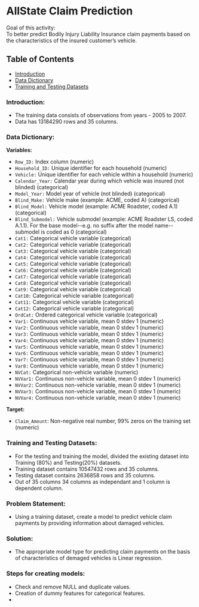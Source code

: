 # AllState Claim Prediction <br>
Goal of this activity:<br>
To better predict Bodily Injury Liability Insurance claim payments based on the characteristics of the insured customer’s vehicle.

## Table of Contents
- [Introduction](#-Introduction)<br>
- [Data Dictionary](#-Data-Dictionary)
- [Training and Testing Datasets](#-Training-and-Testing-Datasets)

### Introduction:
- The training data consists of observations from years - 2005 to 2007.
- Data has 13184290 rows and 35 columns.

### Data Dictionary:
**Variables:**   

- `Row_ID:` Index column (numeric)
- `Household_ID:` Unique identifier for each household (numeric)
- `Vehicle:` Unique identifier for each vehicle within a household (numeric)
- `Calendar_Year:` Calendar year during which vehicle was insured (not blinded) (categorical)
- `Model_Year:` Model year of vehicle (not blinded) (categorical)
- `Blind_Make:` Vehicle make (example: ACME, coded A) (categorical)
- `Blind_Model:` Vehicle model (example: ACME Roadster, coded A.1) (categorical)
- `Blind_Submodel:` Vehicle submodel (example: ACME Roadster LS, coded A.1.1).  For the base model--e.g. no suffix after the model name--submodel is coded as 0   (categorical)
- `Cat1:` Categorical vehicle variable (categorical)
- `Cat2:` Categorical vehicle variable (categorical)
- `Cat3:` Categorical vehicle variable (categorical)
- `Cat4:` Categorical vehicle variable (categorical)
- `Cat5:` Categorical vehicle variable (categorical)
- `Cat6:` Categorical vehicle variable (categorical)
- `Cat7:` Categorical vehicle variable (categorical)
- `Cat8:` Categorical vehicle variable (categorical)
- `Cat9:` Categorical vehicle variable (categorical)
- `Cat10:` Categorical vehicle variable (categorical)
- `Cat11:` Categorical vehicle variable (categorical)
- `Cat12:` Categorical vehicle variable (categorical)
- `OrdCat:` Ordered categorical vehicle variable (categorical)
- `Var1:` Continuous vehicle variable, mean 0 stdev 1 (numeric)
- `Var2:` Continuous vehicle variable, mean 0 stdev 1 (numeric)
- `Var3:` Continuous vehicle variable, mean 0 stdev 1 (numeric)
- `Var4:` Continuous vehicle variable, mean 0 stdev 1 (numeric)
- `Var5:` Continuous vehicle variable, mean 0 stdev 1 (numeric)
- `Var6:` Continuous vehicle variable, mean 0 stdev 1 (numeric)
- `Var7:` Continuous vehicle variable, mean 0 stdev 1 (numeric)
- `Var8:` Continuous vehicle variable, mean 0 stdev 1 (numeric)
- `NVCat:` Categorical non-vehicle variable (numeric)
- `NVVar1:` Continuous non-vehicle variable, mean 0 stdev 1 (numeric)
- `NVVar2:` Continuous non-vehicle variable, mean 0 stdev 1 (numeric)
- `NVVar3:` Continuous non-vehicle variable, mean 0 stdev 1 (numeric)
- `NVVar4:` Continuous non-vehicle variable, mean 0 stdev 1  (numeric)

**Target:**  
- `Claim_Amount`: Non-negative real number, 99% zeros on the training set (numeric)

### Training and Testing Datasets:
- For the testing and training the model, divided the existing dataset into Training (80%) and Testing(20%) datasets. 
- Training dataset contains 10547432 rows and 35 columns.
- Testing dataset contains 2636858 rows and 35 columns.
- Out of 35 columns 34 columns as independant and 1 column is dependent column. 

### Problem Statement:
- Using a training dataset, create a model to predict vehicle claim payments by providing information about damaged vehicles. 

### Solution: 
- The appropriate model type for predicting claim payments on the basis of characteristics of demaged vehicles is Linear regression.

### Steps for creating models:
- Check and remove NULL and duplicate values.
- Creation of dummy features for categorical features.
- 
